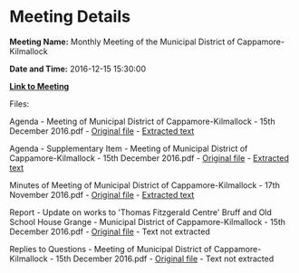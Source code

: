 # Meeting Details

**Meeting Name:** Monthly Meeting of the Municipal District of Cappamore-Kilmallock

**Date and Time:** 2016-12-15 15:30:00

**[Link to Meeting](https://www.limerick.ie/council/whats-on/monthly-meeting-municipal-district-cappamore-kilmallock-9)**

Files: 

Agenda - Meeting of Municipal District of Cappamore-Kilmallock - 15th December 2016.pdf - [Original file](https://beta.limerick.ie/sites/default/files/media/documents/2017-04/agenda_15th_december_2016_1_1.pdf) - [Extracted text](./Agenda%20-%20Meeting%20of%20Municipal%20District%20of%20Cappamore-Kilmallock%20-%2015th%20December%202016.md)

Agenda - Supplementary Item - Meeting of Municipal District of Cappamore-Kilmallock - 15th December 2016.pdf - [Original file](https://beta.limerick.ie/sites/default/files/media/documents/2017-04/agenda_-_supplementary_item_-_15th_december_2016.pdf) - [Extracted text](./Agenda%20-%20Supplementary%20Item%20-%C2%A0Meeting%20of%20Municipal%20District%20of%20Cappamore-Kilmallock%20-%2015th%20December%202016.md)

Minutes of Meeting of Municipal District of Cappamore-Kilmallock - 17th November 2016.pdf - [Original file](https://beta.limerick.ie/sites/default/files/media/documents/2017-04/minutes_17th_november_2016_1.pdf) - [Extracted text](./Minutes%20of%20Meeting%20of%20Municipal%20District%20of%20Cappamore-Kilmallock%20-%2017th%20November%202016.md)

Report - Update on works to 'Thomas Fitzgerald Centre' Bruff and Old School House Grange - Municipal District of Cappamore-Kilmallock - 15th December 2016.pdf - [Original file](https://beta.limerick.ie/sites/default/files/media/documents/2017-04/report_for_kilmallock_meeting001.pdf) - Text not extracted

Replies to Questions - Meeting of Municipal District of Cappamore-Kilmallock - 15th December 2016.pdf - [Original file](https://beta.limerick.ie/sites/default/files/media/documents/2017-04/replies_to_questions_december_2016_1_0.pdf) - Text not extracted

